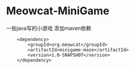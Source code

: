 # Meowcat-MiniGame
一些java写的小游戏
	添加maven依赖
```
    <dependency>
        <groupId>org.meowcat</groupId>
		<artifactId>minigame-maze</artifactId>
		<version>1.0-SNAPSHOT</version>
    </dependency>
```